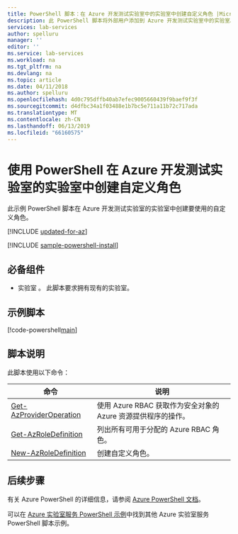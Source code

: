 ```yaml
---
title: PowerShell 脚本：在 Azure 开发测试实验室中的实验室中创建自定义角色 |Microsoft Docs
description: 此 PowerShell 脚本将外部用户添加到 Azure 开发测试实验室中的实验室。
services: lab-services
author: spelluru
manager: ''
editor: ''
ms.service: lab-services
ms.workload: na
ms.tgt_pltfrm: na
ms.devlang: na
ms.topic: article
ms.date: 04/11/2018
ms.author: spelluru
ms.openlocfilehash: 4d0c795dffb40ab7efec9005660439f9baef9f3f
ms.sourcegitcommit: d4dfbc34a1f03488e1b7bc5e711a11b72c717ada
ms.translationtype: MT
ms.contentlocale: zh-CN
ms.lasthandoff: 06/13/2019
ms.locfileid: "66160575"
---
```

# <a name="use-powershell-to-create-a-custom-role-in-a-lab-in-azure-devtest-labs"></a>使用 PowerShell 在 Azure 开发测试实验室的实验室中创建自定义角色

此示例 PowerShell 脚本在 Azure 开发测试实验室的实验室中创建要使用的自定义角色。 

[!INCLUDE [updated-for-az](../../../includes/updated-for-az.md)]

[!INCLUDE [sample-powershell-install](../../../includes/sample-powershell-install-no-ssh-az.md)]

## <a name="prerequisites"></a>必备组件
* 实验室  。 此脚本要求拥有现有的实验室。 

## <a name="sample-script"></a>示例脚本

[!code-powershell[main](../../../powershell_scripts/devtest-lab/create-custom-role-in-lab/create-custom-role-in-lab.ps1 "Add external user to a lab")]

## <a name="script-explanation"></a>脚本说明

此脚本使用以下命令： 

| 命令 | 说明 |
|---|---|
| [Get-AzProviderOperation](/powershell/module/az.resources/get-azprovideroperation) | 使用 Azure RBAC 获取作为安全对象的 Azure 资源提供程序的操作。 |
| [Get-AzRoleDefinition](/powershell/module/az.resources/get-azroledefinition) | 列出所有可用于分配的 Azure RBAC 角色。 |
| [New-AzRoleDefinition](/powershell/module/az.resources/new-azroledefinition) | 创建自定义角色。 |

## <a name="next-steps"></a>后续步骤

有关 Azure PowerShell 的详细信息，请参阅 [Azure PowerShell 文档](https://docs.microsoft.com/powershell/)。

可以在 [Azure 实验室服务 PowerShell 示例](../samples-powershell.md)中找到其他 Azure 实验室服务 PowerShell 脚本示例。
